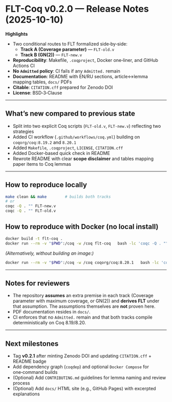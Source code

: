 # FLT-Coq v0.2.0 — Release Notes (2025-10-10)

**Highlights**
- Two conditional routes to FLT formalized side‑by‑side:
  - **Track A (Coverage parameter)** — `FLT-old.v`
  - **Track B (GN(2))** — `FLT-new.v`
- **Reproducibility**: Makefile, `.coqproject`, Docker one‑liner, and GitHub Actions CI
- **No `Admitted` policy**: CI fails if any `Admitted.` remain
- **Documentation**: README with EN/RU sections, article↔lemma mapping tables, `docs/` PDFs
- **Citable**: `CITATION.cff` prepared for Zenodo DOI
- **License**: BSD‑3‑Clause

---

## What’s new compared to previous state
- Split into two explicit Coq scripts (`FLT-old.v`, `FLT-new.v`) reflecting two strategies
- Added CI workflow (`.github/workflows/coq.yml`) building on `coqorg/coq:8.19.2` and `8.20.1`
- Added `Makefile`, `.coqproject`, `LICENSE`, `CITATION.cff`
- Added Docker-based quick check in README
- Rewrote README with clear **scope disclaimer** and tables mapping paper items to Coq lemmas

---

## How to reproduce locally
```bash
make clean && make        # builds both tracks
# or
coqc -Q . "" FLT-new.v
coqc -Q . "" FLT-old.v
```

## How to reproduce with Docker (no local install)
```bash
docker build -t flt-coq .
docker run --rm -v "$PWD":/coq -w /coq flt-coq   bash -lc 'coqc -Q . "" FLT-new.v && coqc -Q . "" FLT-old.v'
```

*(Alternatively, without building an image:)*
```bash
docker run --rm -v "$PWD":/coq -w /coq coqorg/coq:8.20.1   bash -lc 'coqc -Q . "" FLT-new.v && coqc -Q . "" FLT-old.v'
```

---

## Notes for reviewers
- The repository **assumes** an extra premise in each track (Coverage parameter with maximum coverage, or GN(2)) and **derives FLT** under that assumption. The assumptions themselves are **not** proven here.
- PDF documentation resides in `docs/`.
- CI enforces that no `Admitted.` remain and that both tracks compile deterministically on Coq 8.19/8.20.

---

## Next milestones
- Tag **v0.2.1** after minting Zenodo DOI and updating `CITATION.cff` + README badge
- Add dependency graph (`coqdep`) and optional `Docker Compose` for one‑command builds
- (Optional) Add `CONTRIBUTING.md` guidelines for lemma naming and review process
- (Optional) Add `docs/` HTML site (e.g., GitHub Pages) with excerpted explanations
